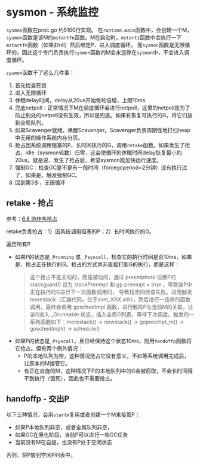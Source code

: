 # sysmon - 系统监控

`sysmon`函数在proc.go 约5100行实现。
在`runtime.main`函数中，会创建一个M，`sysmon`函数是该M的`mstartfn`函数。M在启动时，`mstart1`函数中会执行一下`mstartfn`函数（如果非nil）然后绑定P、进入调度循环。
而`sysmon`函数是无限循环的，因此这个专门负责执行`sysmon`函数的M会永远停在`sysmon`中，不会进入调度循环。

`sysmon`函数干了这么几件事：
1. 首先检查死锁
2. 进入无限循环
3. 休眠delay时间，delay从20us开始每轮倍增，上限10ms
4. 兜底netpoll：正常情况下M在调度循环会进行netpoll，这里的netpoll是为了防止别处的netpoll没有生效，所以是兜底。如果有恢复可执行的G，将它们放到全局队列。
5. 如果Scavenger就绪，唤醒Scavenger。Scavenger负责周期性地打扫heap中无用的操作系统内存分页。
6. 抢占因系统调用阻塞的P、长时间执行的G，调用`retake`函数。如果发生了抢占，idle（sysmon轮数）归零，这会使循环的休眠时间delay恢复最小的20us。就是说，发生了抢占后，希望sysmon能加快运行速度。
7. 强制GC：检查GC是不是有一段时间（forcegcperiod=2分钟）没有执行过了，如果是，触发强制GC。
8. 回到第3步，无限循环

## retake - 抢占

参考：[6.8 协作与抢占](https://golang.design/under-the-hood/zh-cn/part2runtime/ch06sched/preemption/)

retake负责抢占：1）因系统调用阻塞的P；2）长时间执行的G。

遍历所有P
  - 如果P的状态是`_Prunning` 或 `_Psyscall`，检查它的执行时间是否10ms，如果是，抢占正在执行的G。抢占的方式并非直接打断G的执行，而是这样：
    > 这个抢占不是主动的，而是被动的，通过 preemptone 设置P的 stackguard0 设为 stackPreempt 和 gp.preempt = true ，导致该P中正在执行的G进行下一次函数调用时， 导致栈空间检查失败。进而触发 morestack（汇编代码，位于asm_XXX.s中），然后进行一连串的函数调用，最终会调用 goschedImpl 函数，进行解除P与当前M的关联，让该G进入 _Grunnable 状态，插入全局G列表，等待下次调度。触发的一系列函数如下：morestack() -> newstack() -> gopreempt_m() -> goschedImpl() -> schedule()
  - 如果P的状态是`_Psyscall`，且已经保持这个状态10ms，则用`handoffp`函数将它抢占。但有两个例外情况：
    - P的本地队列为空，这种情况抢占它没有意义，不如等系统调用完成后，让原本的M接管它。
    - 有正在自旋的M，这种情况下P的本地队列中的G会被窃取，不会长时间得不到执行（饿死），因此也不需要抢占。

## handoffp - 交出P

以下三种情况，会用`startm`复用或者创建一个M来接管P：
  - 如果P本地队列非空，或者全局队列非空，
  - 如果GC在黑化阶段，当前P可以进行一些GC任务
  - 当前没有M在自旋，也没有P处于空闲状态

否则，将P放到空闲P列表中。
